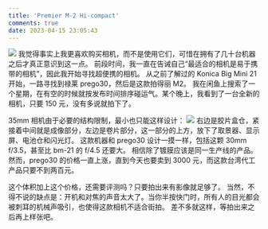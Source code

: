 ```yaml
---
title: 'Premier M-2 Hi-compact'
comments: true
date: 2023-04-15 23:05:43
---
```

![](https://cdn.jsdelivr.net/gh/gaoryrt/f/_DSC1838.jpeg)
我觉得事实上我更喜欢购买相机，而不是使用它们，可惜在拥有了几十台机器之后才真正意识到这一点。
前段时间，我一直在告诫自己“最适合的相机是易于携带的相机”，因此我开始寻找超便携的相机。
从之前了解过的 Konica Big Mini 21 开始，一路寻找到禄莱 prego30，然后是这款拍得丽 M2。
我在闲鱼上搜索了一个星期，在有空的时候就按发布时间排序碰运气。某个晚上，我看到了一台全新的相机，只要 150 元，没有多说就拍下了。

35mm 相机由于必要的结构限制，最小也只能这样设计：
![](https://cdn.jsdelivr.net/gh/gaoryrt/f/_DSC1839.jpeg)
右边是胶片盒仓，紧接着中间就是成像部分，左边是卷片部分，这一部分的上方，放下了取景器、显示屏、电池仓和闪光灯。
这款机器和 prego30 设计一摸一样，包括这颗 30mm f/3.5，甚至比 bm-21 的 f/4.5 还要大。
相信除了镀膜应该是同一生产线的产品。然而，prego30 的价格一直上涨，直到今天也要卖到 3000 元，而这款台湾代工产品只要不到两百元。

这个体积加上这个价格，还需要评测吗？只要拍出来有影像就足够了。
当然，不得不说的缺点是：开机和对焦的声音太大了。当你半按快门时，所有人的目光都会被刺耳的机械声吸引，也使得这款相机不适合街拍。
差不多就这样，等拍出来之后再上样张吧。
